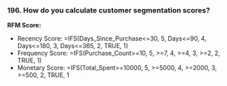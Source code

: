 ### 196. **How do you calculate customer segmentation scores?**

**RFM Score:**

- Recency Score: =IFS(Days_Since_Purchase<=30, 5, Days<=90, 4, Days<=180, 3, Days<=365, 2, TRUE, 1)
- Frequency Score: =IFS(Purchase_Count>=10, 5, >=7, 4, >=4, 3, >=2, 2, TRUE, 1)
- Monetary Score: =IFS(Total_Spent>=10000, 5, >=5000, 4, >=2000, 3, >=500, 2, TRUE, 1
